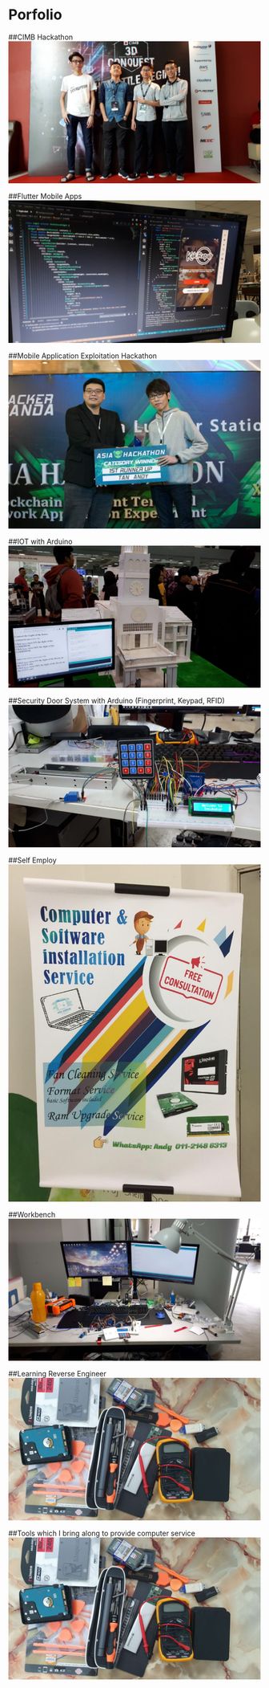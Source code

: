 # Porfolio
##CIMB Hackathon
![alt text](https://raw.githubusercontent.com/Andy0926/Porfolio/master/CIMB%20Hackathon.jpg)

##Flutter Mobile Apps
![alt text](https://raw.githubusercontent.com/Andy0926/Porfolio/master/Flutter%20Mobile%20Apps.jpg)

##Mobile Application Exploitation Hackathon
![alt text](https://raw.githubusercontent.com/Andy0926/Porfolio/master/Hackathon.jpg)

##IOT with Arduino
![alt text](https://raw.githubusercontent.com/Andy0926/Porfolio/master/IOT.jpg)

##Security Door System with Arduino (Fingerprint, Keypad, RFID)
![alt text](https://raw.githubusercontent.com/Andy0926/Porfolio/master/Security%20Door.jpg)

##Self Employ
![alt text](https://raw.githubusercontent.com/Andy0926/Porfolio/master/Self%20Employ.jpg)

##Workbench
![alt text](https://raw.githubusercontent.com/Andy0926/Porfolio/master/Workbench.jpg)

##Learning Reverse Engineer
![alt text](https://raw.githubusercontent.com/Andy0926/Porfolio/master/Tools.jpg)

##Tools which I bring along to provide computer service
![alt text](https://github.com/Andy0926/Porfolio/blob/master/Tools.jpg)

